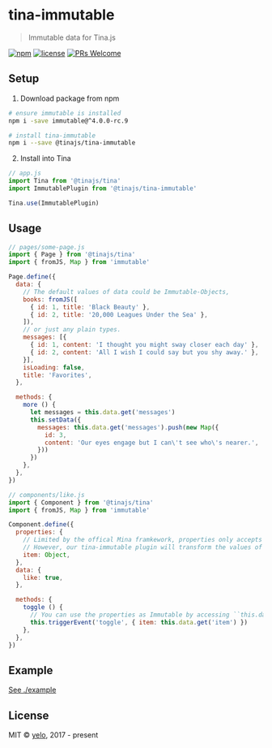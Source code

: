 # tina-immutable
> Immutable data for Tina.js

[![npm](https://img.shields.io/npm/v/@tinajs/tina-immutable.svg?style=flat-square)](https://www.npmjs.com/package/@tinajs/tina-immutable)
[![license](https://img.shields.io/github/license/tinajs/tina-immutable.svg?style=flat-square)](./LICENSE)
[![PRs Welcome](https://img.shields.io/badge/PRs-welcome-brightgreen.svg?style=flat-square)](http://makeapullrequest.com)

## Setup
1. Download package from npm
```bash
# ensure immutable is installed
npm i -save immutable@^4.0.0-rc.9

# install tina-immutable
npm i --save @tinajs/tina-immutable
```

2. Install into Tina
```javascript
// app.js
import Tina from '@tinajs/tina'
import ImmutablePlugin from '@tinajs/tina-immutable'

Tina.use(ImmutablePlugin)
```

## Usage
```javascript
// pages/some-page.js
import { Page } from '@tinajs/tina'
import { fromJS, Map } from 'immutable'

Page.define({
  data: {
    // The default values of data could be Immutable-Objects,
    books: fromJS([
      { id: 1, title: 'Black Beauty' },
      { id: 2, title: '20,000 Leagues Under the Sea' },
    ]),
    // or just any plain types.
    messages: [{
      { id: 1, content: 'I thought you might sway closer each day' },
      { id: 2, content: 'All I wish I could say but you shy away.' },
    }],
    isLoading: false,
    title: 'Favorites',
  },

  methods: {
    more () {
      let messages = this.data.get('messages')
      this.setData({
        messages: this.data.get('messages').push(new Map({
          id: 3,
          content: 'Our eyes engage but I can\'t see who\'s nearer.',
        }))
      })
    },
  },
})
```

```javascript
// components/like.js
import { Component } from '@tinajs/tina'
import { fromJS, Map } from 'immutable'

Component.define({
  properties: {
    // Limited by the offical Mina framkework, properties only accepts [plain types](https://mp.weixin.qq.com/debug/wxadoc/dev/framework/custom-component/component.html).
    // However, our tina-immutable plugin will transform the values of all properties to Immutable, before they are merged into ``this.data``.
    item: Object,
  },
  data: {
    like: true,
  },

  methods: {
    toggle () {
      // You can use the properties as Immutable by accessing ``this.data``.
      this.triggerEvent('toggle', { item: this.data.get('item') })
    },
  },
})
```

## Example
[See ./example](example/readme.md)

## License
MIT &copy; [yelo](https://github.com/tinajs), 2017 - present

